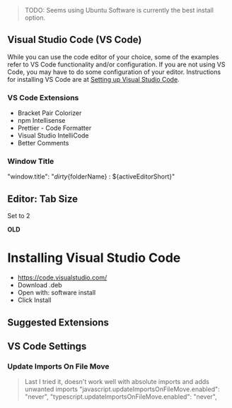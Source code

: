 
> TODO: Seems using Ubuntu Software is currently the best install option.







## Visual Studio Code (VS Code)
While you can use the code editor of your choice, some of the examples refer to VS Code functionality and/or configuration. If you are not using VS Code, you may have to do some configuration of your editor. Instructions for installing VS Code are at [Setting up Visual Studio Code](https://code.visualstudio.com/Docs/setup/setup-overview).

### VS Code Extensions

- Bracket Pair Colorizer
- npm Intellisense
- Prettier - Code Formatter
- Visual Studio IntelliCode
- Better Comments



### Window Title
"window.title": "${dirty}${folderName} : ${activeEditorShort}"

## Editor: Tab Size

Set to 2










**OLD**

# Installing Visual Studio Code

- https://code.visualstudio.com/
- Download .deb
- Open with: software install
- Click Install


## Suggested Extensions





## VS Code Settings
### Update Imports On File Move
> Last I tried it, doesn't work well with absolute imports and adds unwanted imports
"javascript.updateImportsOnFileMove.enabled": "never",
"typescript.updateImportsOnFileMove.enabled": "never",


